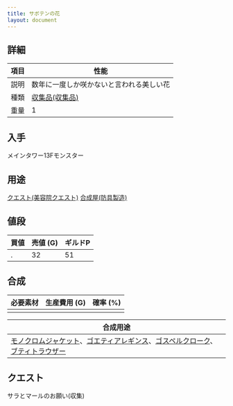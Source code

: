 ```yaml
---
title: サボテンの花
layout: document
---
```

## 詳細


|項目|性能|
|---|---|
|説明|数年に一度しか咲かないと言われる美しい花|
|種類|[収集品(収集品)](収集品(収集品))|
|重量|1|

## 入手

メインタワー13Fモンスター

## 用途

[クエスト(美容院クエスト)](クエスト(美容院クエスト))
[合成屋(防具製造)](合成屋(防具製造))

## 値段


|買値|売値 (G)|ギルドP|
|---|---|---|
|.|32|51|

## 合成


|必要素材|生産費用 (G)|確率 (%)|
|---|---|---|
||||


|合成用途|
|---|
|[モノクロムジャケット](モノクロムジャケット)、[ゴエティアレギンス](ゴエティアレギンス)、[ゴスペルクローク](ゴスペルクローク)、 [ブティトラウザー](ブティトラウザー)|

## クエスト

サラとマールのお願い(収集)

